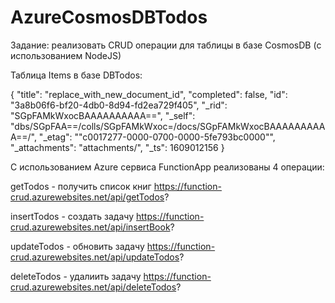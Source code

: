 # AzureCosmosDBTodos

Задание: реализовать CRUD операции для таблицы в базе CosmosDB (с использованием NodeJS)

Таблица Items в базе DBTodos: 

{
    "title": "replace_with_new_document_id",
    "completed": false,
    "id": "3a8b06f6-bf20-4db0-8d94-fd2ea729f405",
    "_rid": "SGpFAMkWxocBAAAAAAAAAA==",
    "_self": "dbs/SGpFAA==/colls/SGpFAMkWxoc=/docs/SGpFAMkWxocBAAAAAAAAAA==/",
    "_etag": "\"c0017277-0000-0700-0000-5fe793bc0000\"",
    "_attachments": "attachments/",
    "_ts": 1609012156
}

С использованием Azure сервиса FunctionApp реализованы 4 операции:

getTodos - получить список книг https://function-crud.azurewebsites.net/api/getTodos?

insertTodos - создать задачу https://function-crud.azurewebsites.net/api/insertBook?

updateTodos - обновить задачу https://function-crud.azurewebsites.net/api/updateTodos?

deleteTodos - удалиить задачу https://function-crud.azurewebsites.net/api/deleteTodos?

